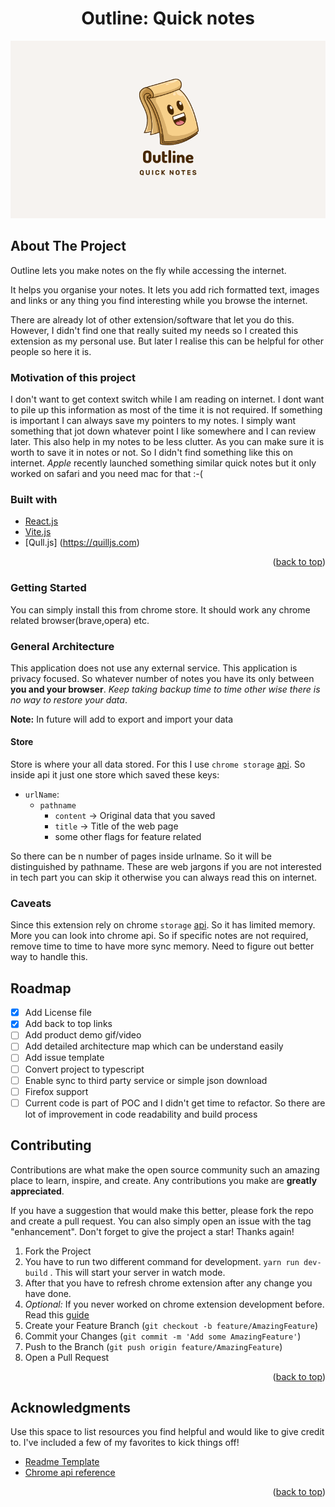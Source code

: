 <h1 align="center">Outline: Quick notes</h1>
<img src="./cover.png"/>

<!-- ABOUT THE PROJECT -->

## About The Project

Outline lets you make notes on the fly while accessing the internet.

It helps you organise your notes. It lets you add rich formatted text, images and links or any thing you find interesting while you browse the internet.

There are already lot of other extension/software that let you do this. However, I didn't find one that really suited my needs so I created this extension as my personal use. But later I realise this can be helpful for other people so here it is.

### Motivation of this project

I don't want to get context switch while I am reading on internet. I dont want to pile up this information as most of the time it is not required. If something is important I can always save my pointers to my notes. I simply want something that jot down whatever point I like somewhere and I can review later. This also help in my notes to be less clutter. As you can make sure it is worth to save it in notes or not. So I didn't find something like this on internet.
_Apple_ recently launched something similar quick notes but it only worked on safari and you need mac for that :-(

### Built with

- [React.js](https://reactjs.org/)
- [Vite.js](https://vitejs.dev)
- [Qull.js] (https://quilljs.com)

<p align="right">(<a href="#top">back to top</a>)</p>

<!-- GETTING STARTED -->

### Getting Started

You can simply install this from chrome store. It should work any chrome related browser(brave,opera) etc.

### General Architecture

This application does not use any external service. This application is privacy focused. So whatever number of notes you have its only between **you and your browser**. _Keep taking backup time to time other wise there is no way to restore your data_.

**Note:** In future will add to export and import your data

#### Store

Store is where your all data stored. For this I use `chrome storage` [api](https://developer.chrome.com/docs/extensions/reference/storage/).
So inside api it just one store which saved these keys:

- `urlName`:
  - `pathname`
    - `content` -> Original data that you saved
    - `title` -> Title of the web page
    - some other flags for feature related

So there can be n number of pages inside urlname. So it will be distinguished by pathname. These are web jargons if you are not interested in tech part you can skip it otherwise you can always read this on internet.

<!-- CAVEATS -->

### Caveats

Since this extension rely on chrome `storage` [api](https://developer.chrome.com/docs/extensions/reference/storage/). So it has limited memory. More you can look into chrome api. So if specific notes are not required, remove time to time to have more sync memory. Need to figure out better way to handle this.

<!-- ROADMAP -->

## Roadmap

- [x] Add License file
- [x] Add back to top links
- [ ] Add product demo gif/video
- [ ] Add detailed architecture map which can be understand easily
- [ ] Add issue template
- [ ] Convert project to typescript
- [ ] Enable sync to third party service or simple json download
- [ ] Firefox support
- [ ] Current code is part of POC and I didn't get time to refactor. So there are lot of improvement in code readability and build process

<!-- CONTRIBUTING -->

## Contributing

Contributions are what make the open source community such an amazing place to learn, inspire, and create. Any contributions you make are **greatly appreciated**.

If you have a suggestion that would make this better, please fork the repo and create a pull request. You can also simply open an issue with the tag "enhancement".
Don't forget to give the project a star! Thanks again!

1. Fork the Project
2. You have to run two different command for development. `yarn run dev-build` . This will start your server in watch mode.
3. After that you have to refresh chrome extension after any change you have done.
4. _Optional:_ If you never worked on chrome extension development before. Read this [guide](https://developer.chrome.com/docs/extensions/mv3/getstarted/)
5. Create your Feature Branch (`git checkout -b feature/AmazingFeature`)
6. Commit your Changes (`git commit -m 'Add some AmazingFeature'`)
7. Push to the Branch (`git push origin feature/AmazingFeature`)
8. Open a Pull Request

<p align="right">(<a href="#top">back to top</a>)</p>

<!-- ACKNOWLEDGMENTS -->

## Acknowledgments

Use this space to list resources you find helpful and would like to give credit to. I've included a few of my favorites to kick things off!

- [Readme Template](https://github.com/othneildrew/Best-README-Template)
- [Chrome api reference](https://developer.chrome.com/docs/extensions/reference/)

<p align="right">(<a href="#top">back to top</a>)</p>
